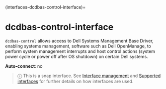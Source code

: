 (interfaces-dcdbas-control-interface)=
# dcdbas-control-interface

`dcdbas-control` allows access to Dell Systems Management Base Driver, enabling systems management, software such as Dell OpenManage, to perform system management interrupts and host control actions (system power cycle or power off after OS shutdown) on certain Dell systems.

**Auto-connect**: no

> ⓘ  This is a snap interface. See [Interface management](/) and [Supported interfaces](/interfaces/index) for further details on how interfaces are used.

